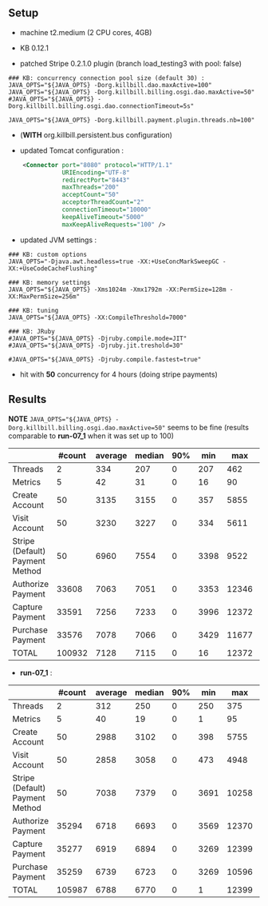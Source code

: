 ## Setup

- machine t2.medium (2 CPU cores, 4GB)

- KB 0.12.1
- patched Stripe 0.2.1.0 plugin (branch load_testing3 with pool: false)

```
### KB: concurrency connection pool size (default 30) :
JAVA_OPTS="${JAVA_OPTS} -Dorg.killbill.dao.maxActive=100"
JAVA_OPTS="${JAVA_OPTS} -Dorg.killbill.billing.osgi.dao.maxActive=50"
#JAVA_OPTS="${JAVA_OPTS} -Dorg.killbill.billing.osgi.dao.connectionTimeout=5s"

JAVA_OPTS="${JAVA_OPTS} -Dorg.killbill.payment.plugin.threads.nb=100"
```

- (**WITH** org.killbill.persistent.bus configuration)

- updated Tomcat configuration :
```xml
    <Connector port="8080" protocol="HTTP/1.1"
               URIEncoding="UTF-8"
               redirectPort="8443"
               maxThreads="200"
               acceptCount="50"
               acceptorThreadCount="2"
               connectionTimeout="10000"
               keepAliveTimeout="5000"
               maxKeepAliveRequests="100" />
```

- updated JVM settings :
```
### KB: custom options
JAVA_OPTS="-Djava.awt.headless=true -XX:+UseConcMarkSweepGC -XX:+UseCodeCacheFlushing"

### KB: memory settings
JAVA_OPTS="${JAVA_OPTS} -Xms1024m -Xmx1792m -XX:PermSize=128m -XX:MaxPermSize=256m"

### KB: tuning
JAVA_OPTS="${JAVA_OPTS} -XX:CompileThreshold=7000"

### KB: JRuby
#JAVA_OPTS="${JAVA_OPTS} -Djruby.compile.mode=JIT"
#JAVA_OPTS="${JAVA_OPTS} -Djruby.jit.treshold=30"

#JAVA_OPTS="${JAVA_OPTS} -Djruby.compile.fastest=true"
```

- hit with **50** concurrency for 4 hours (doing stripe payments)


## Results

**NOTE** `JAVA_OPTS="${JAVA_OPTS} -Dorg.killbill.billing.osgi.dao.maxActive=50"`
seems to be fine (results comparable to **run-07_1** when it was set up to 100)

|                                 | #count | average | median | 90% |  min |   max |   errors | bandwidth |
| ------------------------------- | ------ | ------- | ------ | --- | ---- | ----- | -------- | --------- |
|                         Threads |      2 |     334 |    207 |   0 |  207 |   462 | 0.00000% |    0.02/s |
|                         Metrics |      5 |      42 |     31 |   0 |   16 |    90 | 0.00000% |    0.02/s |
|                  Create Account |     50 |    3135 |   3155 |   0 |  357 |  5855 | 0.00000% |    1.32/s |
|                   Visit Account |     50 |    3230 |   3227 |   0 |  334 |  5611 | 0.00000% |    1.75/s |
| Stripe (Default) Payment Method |     50 |    6960 |   7554 |   0 | 3398 |  9522 | 0.00000% |    1.08/s |
|               Authorize Payment |  33608 |    7063 |   7051 |   0 | 3353 | 12346 | 0.00000% |    2.06/s |
|                 Capture Payment |  33591 |    7256 |   7233 |   0 | 3996 | 12372 | 0.00000% |    1.81/s |
|                Purchase Payment |  33576 |    7078 |   7066 |   0 | 3429 | 11677 | 0.00000% |    2.06/s |
|                           TOTAL | 100932 |    7128 |   7115 |   0 |   16 | 12372 | 0.00000% |    5.96/s |


* **run-07_1** :

|                                 | #count | average | median | 90% |  min |   max |   errors | bandwidth |
| ------------------------------- | ------ | ------- | ------ | --- | ---- | ----- | -------- | --------- |
|                         Threads |      2 |     312 |    250 |   0 |  250 |   375 | 0.00000% |    0.02/s |
|                         Metrics |      5 |      40 |     19 |   0 |    1 |    95 | 0.20000% |    0.02/s |
|                  Create Account |     50 |    2988 |   3102 |   0 |  398 |  5755 | 0.00000% |    1.29/s |
|                   Visit Account |     50 |    2858 |   3058 |   0 |  473 |  4948 | 0.00000% |    1.78/s |
| Stripe (Default) Payment Method |     50 |    7038 |   7379 |   0 | 3691 | 10258 | 0.00000% |    1.09/s |
|               Authorize Payment |  35294 |    6718 |   6693 |   0 | 3569 | 12370 | 0.00000% |    2.16/s |
|                 Capture Payment |  35277 |    6919 |   6894 |   0 | 3269 | 12399 | 0.00000% |    1.91/s |
|                Purchase Payment |  35259 |    6739 |   6723 |   0 | 3269 | 10596 | 0.00000% |    2.16/s |
|                           TOTAL | 105987 |    6788 |   6770 |   0 |    1 | 12399 | 0.00001% |    6.26/s |
